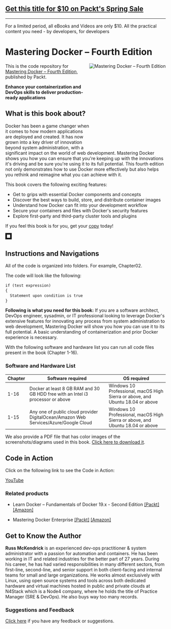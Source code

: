 ## [Get this title for $10 on Packt's Spring Sale](https://www.packt.com/B15659?utm_source=github&utm_medium=packt-github-repo&utm_campaign=spring_10_dollar_2022)
-----
For a limited period, all eBooks and Videos are only $10. All the practical content you need \- by developers, for developers

# Mastering Docker – Fourth Edition 

<a href="https://www.packtpub.com/product/mastering-docker-fourth-edition/9781839216572?utm_source=github&utm_medium=repository&utm_campaign=9781839216572"><img src="https://static.packt-cdn.com/products/9781839216572/cover/smaller" alt="Mastering Docker – Fourth Edition" height="256px" align="right"></a>

This is the code repository for [Mastering Docker – Fourth Edition](https://www.packtpub.com/product/mastering-docker-fourth-edition/9781839216572?utm_source=github&utm_medium=repository&utm_campaign=9781839216572), published by Packt.

**Enhance your containerization and DevOps skills to deliver production-ready applications**

## What is this book about?
Docker has been a game changer when it comes to how modern applications are deployed and created. It has now grown into a key driver of innovation beyond system administration, with a significant impact on the world of web development. Mastering Docker shows you how you can ensure that you're keeping up with the innovations it's driving and be sure you're using it to its full potential. This fourth edition not only demonstrates how to use Docker more effectively but also helps you rethink and reimagine what you can achieve with it.

This book covers the following exciting features: 
* Get to grips with essential Docker components and concepts
* Discover the best ways to build, store, and distribute container images
* Understand how Docker can fit into your development workflow
* Secure your containers and files with Docker's security features
* Explore first-party and third-party cluster tools and plugins

If you feel this book is for you, get your [copy](https://www.amazon.com/dp/1839216573) today!

<a href="https://www.packtpub.com/?utm_source=github&utm_medium=banner&utm_campaign=GitHubBanner"><img src="https://raw.githubusercontent.com/PacktPublishing/GitHub/master/GitHub.png" alt="https://www.packtpub.com/" border="5" /></a>

## Instructions and Navigations
All of the code is organized into folders. For example, Chapter02.

The code will look like the following:
```
if (test expression)
{
  Statement upon condition is true
}
```

**Following is what you need for this book:**
If you are a software architect, DevOps engineer, sysadmin, or IT professional looking to leverage Docker's extensive features for innovating any process from system administration to web development, Mastering Docker will show you how you can use it to its full potential. A basic understanding of containerization and prior Docker experience is necessary.

With the following software and hardware list you can run all code files present in the book (Chapter 1-16).

### Software and Hardware List

| Chapter| Software required                                                                    | OS required                                                                   |
| -------| -------------------------------------------------------------------------------------| ------------------------------------------------------------------------------|
| 1-16   | Docker at least 8 GB RAM and 30 GB HDD free with an Intel i3 processor or above      |Windows 10 Professional, macOS High Sierra or above, and Ubuntu 18.04 or above |
| 1-15   | Any one of public cloud provider DigitalOcean/Amazon Web Services/Azure/Google Cloud | Windows 10 Professional, macOS High Sierra or above, and Ubuntu 18.04 or above|


We also provide a PDF file that has color images of the screenshots/diagrams used in this book. [Click here to download it](http://www.packtpub.com/sites/default/files/downloads/9781839216572_ColorImages.pdf). 	

## Code in Action

Click on the following link to see the Code in Action:

[YouTube](https://www.youtube.com/playlist?list=PLeLcvrwLe184-oCfNEBNvKv6Bcha33Cpn)

### Related products <Other books you may enjoy>
* Learn Docker – Fundamentals of Docker 19.x - Second Edition [[Packt]](https://www.packtpub.com/product/learn-docker-fundamentals-of-docker-19-x-second-edition/9781838827472?utm_source=github&utm_medium=repository&utm_campaign=9781838827472) [[Amazon]](https://www.amazon.com/dp/1838827471)

* Mastering Docker Enterprise [[Packt]](https://www.packtpub.com/product/mastering-docker-enterprise/9781789612073?utm_source=github&utm_medium=repository&utm_campaign=9781789612073) [[Amazon]](https://www.amazon.com/dp/1789612071)

## Get to Know the Author
**Russ McKendrick** is an experienced dev-ops practitioner & system administrator with a passion for automation and containers. He has been working in IT and related industries for the better part of 27 years. During his career, he has had varied responsibilities in many different sectors, from first-line, second-line, and senior support in both client-facing and internal teams for small and large organizations. He works almost exclusively with Linux, using open source systems and tools across both dedicated hardware and virtual machines hosted in public and private clouds at N4Stack which is a Node4 company, where he holds the title of Practice Manager (SRE & DevOps). He also buys way too many records.

### Suggestions and Feedback
[Click here](https://docs.google.com/forms/d/e/1FAIpQLSdy7dATC6QmEL81FIUuymZ0Wy9vH1jHkvpY57OiMeKGqib_Ow/viewform) if you have any feedback or suggestions.

